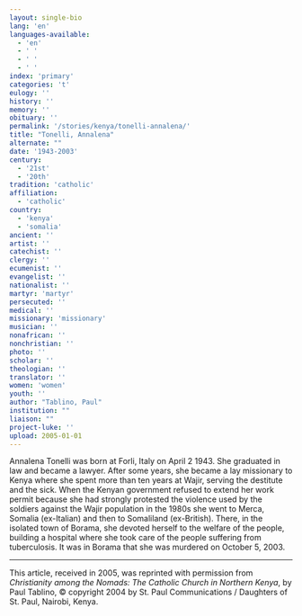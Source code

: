 ```yaml
---
layout: single-bio
lang: 'en'
languages-available:
  - 'en'
  - ' '
  - ' '
  - ' '
index: 'primary'
categories: 't'
eulogy: ''
history: ''
memory: ''
obituary: ''
permalink: '/stories/kenya/tonelli-annalena/'
title: "Tonelli, Annalena"
alternate: ""
date: '1943-2003'
century:
  - '21st'
  - '20th'
tradition: 'catholic'
affiliation:
  - 'catholic'
country:
  - 'kenya'
  - 'somalia'
ancient: ''
artist: ''
catechist: ''
clergy: ''
ecumenist: ''
evangelist: ''
nationalist: ''
martyr: 'martyr'
persecuted: ''
medical: ''
missionary: 'missionary'
musician: ''
nonafrican: ''
nonchristian: ''
photo: ''
scholar: ''
theologian: ''
translator: ''
women: 'women'
youth: ''
author: "Tablino, Paul"
institution: ""
liaison: ""
project-luke: ''
upload: 2005-01-01
---
```




Annalena Tonelli was born at Forli, Italy on April 2 1943. She graduated in law and became a lawyer. After some years, she became a lay missionary to Kenya where she spent more than ten years at Wajir, serving the destitute and the sick. When the Kenyan government refused to extend her work permit because she had strongly protested the violence used by the soldiers against the Wajir population in the 1980s she went to Merca, Somalia (ex-Italian) and then to Somaliland (ex-British). There, in the isolated town of Borama, she devoted herself to the welfare of the people, building a hospital where she took care of the people suffering from tuberculosis. It was in Borama that she was murdered on October 5, 2003.



---

This article, received in 2005, was reprinted with permission from *Christianity among the Nomads: The Catholic Church in Northern Kenya*, by Paul Tablino, © copyright 2004 by St. Paul Communications / Daughters of St. Paul, Nairobi, Kenya.
